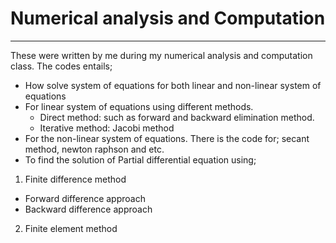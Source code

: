 # Numerical analysis and Computation
---
These were written by me during my numerical analysis and computation class. The codes entails;
- How solve system of equations for both linear and non-linear system of equations
- For linear system of equations using different methods. 
   - Direct method: such as  forward and backward elimination method.  
   - Iterative method: Jacobi method	
- For the non-linear system of equations. There is the code for; secant method, newton raphson and etc.
- To find the solution of Partial differential equation using;
1. Finite difference method 
 * Forward difference approach 
 * Backward difference approach
2. Finite element method 